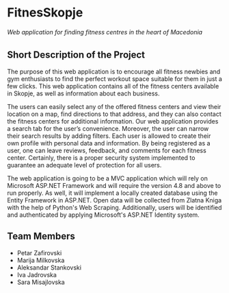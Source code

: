 # FitnesSkopje 
###### Web application for finding fitness centres in the heart of Macedonia

## Short Description of the Project
The purpose of this web application is to encourage all fitness newbies and gym enthusiasts to find the perfect workout space suitable for them in just a few clicks. This web application contains all of the fitness centers available in Skopje, as well as information about each business. 

The users can easily select any of the offered fitness centers and view their location on a map, find directions to that address, and they can also contact the fitness centers for additional information. Our web application provides a search tab for the user’s convenience. Moreover, the user can narrow their search results by adding filters. Each user is allowed to create their own profile with personal data and information. By being registered as a user, one can leave reviews, feedback, and comments for each  fitness center. Certainly, there is a proper security system implemented to guarantee an adequate level of protection for all users.

The web application is going to be a MVC application which will rely on Microsoft ASP.NET Framework and will require the version 4.8 and above to run properly. As well, it will implement a locally created database using the Entity Framework in ASP.NET. Open data will be collected from Zlatna Kniga with the help of Python's Web Scraping. Additionally, users will be identified and authenticated by applying Microsoft's ASP.NET Identity system.


## Team Members
- Petar Zafirovski
- Marija Milkovska
- Aleksandar Stankovski
- Iva Jadrovska
- Sara Misajlovska

